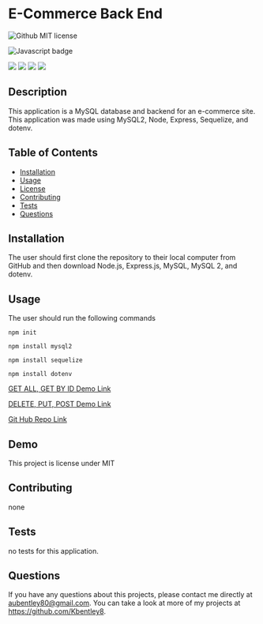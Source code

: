 # E-Commerce Back End
  ![Github MIT license](https://img.shields.io/badge/license-MIT-darkred)
  
   ![Javascript badge](https://img.shields.io/badge/Made%20with-JavaScript-1f425f.svg)


  
<p align= "left"
    <img src="https://img.shields.io/badge/Javascript-yellow" />
    <img src="https://img.shields.io/badge/express-orange" />
    <img src="https://img.shields.io/badge/Sequelize-blue"  />
    <img src="https://img.shields.io/badge/mySQL-blue"  />
    <img src="https://img.shields.io/badge/dotenv-green" />
</p>
   

  ## Description 
  This application is a MySQL database and backend for an e-commerce site. This application was made using MySQL2, Node, Express, Sequelize, and dotenv. 

  ## Table of Contents
  * [Installation](#installation)
  * [Usage](#usage)
  * [License](#license)
  * [Contributing](#contributing)
  * [Tests](#tests)
  * [Questions](#questions)
  
  ## Installation 
  The user should first clone the repository to their local computer from GitHub and then download  Node.js, Express.js, MySQL, MySQL 2, and dotenv. 

  ## Usage 
  The user should run the following commands
  
  `npm init`

`npm install mysql2`

`npm install sequelize`

`npm install dotenv`
 
 
[GET ALL, GET BY ID Demo Link](https://drive.google.com/file/d/1hW9Q9AjrC9TQgGZPmGUjQr1ffnsyI2WF/view?usp=sharing) 

[DELETE, PUT, POST Demo Link](https://drive.google.com/file/d/1hW9Q9AjrC9TQgGZPmGUjQr1ffnsyI2WF/view?usp=sharing)

[Git Hub Repo Link](https://github.com/Kbentley8/Employee-Management-System)


## Demo 


  This project is license under MIT

  ## Contributing 
  none
  ## Tests
   no tests for this application. 

  ## Questions
  If you have any questions about this projects, please contact me directly at aubentley80@gmail.com. You can take a look at more of my projects at https://github.com/Kbentley8.